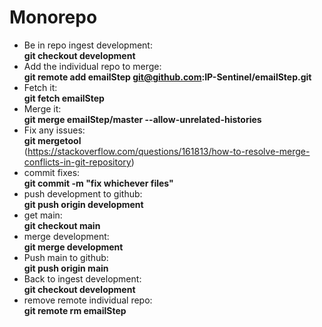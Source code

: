 # Monorepo
- Be in repo ingest development: \
  **git checkout development**
- Add the individual repo to merge:\
  **git remote add emailStep git@github.com:IP-Sentinel/emailStep.git**
- Fetch it:\
  **git fetch emailStep**
- Merge it:\
  **git merge emailStep/master --allow-unrelated-histories** 
- Fix any issues:\
  **git mergetool** \
(https://stackoverflow.com/questions/161813/how-to-resolve-merge-conflicts-in-git-repository)
- commit fixes:\
  **git commit -m "fix whichever files"**
- push development to github:\
  **git push origin development**
- get main:\
  **git checkout main**
- merge development:\
  **git merge development**
- Push main to github:\
  **git push origin main**
- Back to ingest development:\
  **git checkout development**
- remove remote individual repo:\
  **git remote rm emailStep** 
